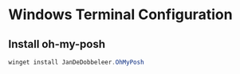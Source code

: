 # Windows Terminal Configuration

## Install oh-my-posh

```powershell
winget install JanDeDobbeleer.OhMyPosh
```
